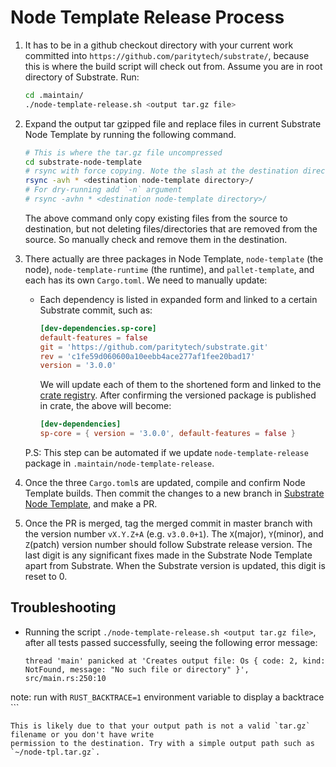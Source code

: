 # Node Template Release Process

1. It has to be in a github checkout directory with your current work committed into
`https://github.com/paritytech/substrate/`, because this is where the build script will check out
from. Assume you are in root directory of Substrate. Run:

	```bash
	cd .maintain/
	./node-template-release.sh <output tar.gz file>
	```

2. Expand the output tar gzipped file and replace files in current Substrate Node Template
by running the following command.

	```bash
	# This is where the tar.gz file uncompressed
	cd substrate-node-template
	# rsync with force copying. Note the slash at the destination directory is important
	rsync -avh * <destination node-template directory>/
	# For dry-running add `-n` argument
	# rsync -avhn * <destination node-template directory>/
	```

	The above command only copy existing files from the source to destination, but not deleting
	files/directories that are removed from the source. So manually check and remove them in the
	destination.

3. There actually are three packages in Node Template, `node-template` (the node), `node-template-runtime`
(the runtime), and `pallet-template`, and each has its own `Cargo.toml`. We need to manually update:

	- Each dependency is listed in expanded form and linked to a certain Substrate commit, such as:

		```toml
		[dev-dependencies.sp-core]
		default-features = false
		git = 'https://github.com/paritytech/substrate.git'
		rev = 'c1fe59d060600a10eebb4ace277af1fee20bad17'
		version = '3.0.0'
		```

		We will update each of them to the shortened form and linked to the
		[crate registry](https://crates.io/). After confirming the versioned package is published in
		crate, the above will become:

		```toml
		[dev-dependencies]
		sp-core = { version = '3.0.0', default-features = false }
		```

	P.S: This step can be automated if we update `node-template-release` package in
	`.maintain/node-template-release`.

4. Once the three `Cargo.toml`s are updated, compile and confirm Node Template builds. Then
commit the changes to a new branch in [Substrate Node Template](https://github.com/substrate-developer-hub/substrate-node-template), and make a PR.

5. Once the PR is merged, tag the merged commit in master branch with the version number
`vX.Y.Z+A` (e.g. `v3.0.0+1`). The `X`(major), `Y`(minor), and `Z`(patch) version number should
follow Substrate release version. The last digit is any significant fixes made in the Substrate
Node Template apart from Substrate. When the Substrate version is updated, this digit is reset to 0.

## Troubleshooting

- Running the script `./node-template-release.sh <output tar.gz file>`, after all tests passed
	successfully, seeing the following error message:

	```
	thread 'main' panicked at 'Creates output file: Os { code: 2, kind: NotFound, message: "No such file or directory" }', src/main.rs:250:10
note: run with `RUST_BACKTRACE=1` environment variable to display a backtrace
	```

	This is likely due to that your output path is not a valid `tar.gz` filename or you don't have write
	permission to the destination. Try with a simple output path such as `~/node-tpl.tar.gz`.
